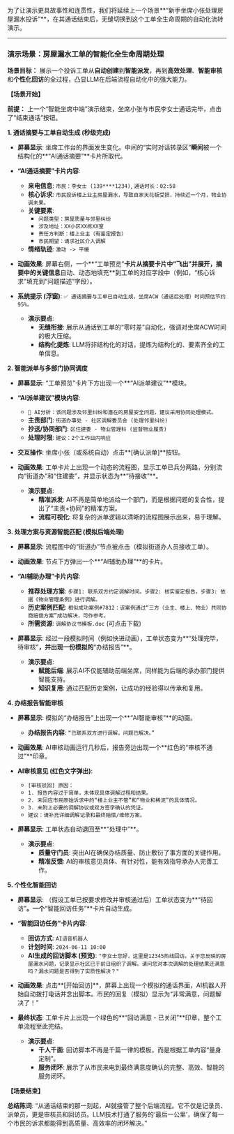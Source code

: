 为了让演示更具故事性和连贯性，我们将延续上一个场景**“新手坐席小张处理房屋漏水投诉”**，在其通话结束后，无缝切换到这个工单全生命周期的自动化流转演示。

---

### **演示场景：房屋漏水工单的智能化全生命周期处理**

**场景目标：** 展示一个投诉工单从**自动创建**到**智能派发**，再到**高效处理**、**智能审核**和**个性化回访**的全过程，凸显LLM在后端流程自动化中的强大能力。

**【场景开始】**

**前提：** 上一个“智能坐席中端”演示结束，坐席小张与市民李女士通话完毕，点击了“结束通话”按钮。

**1. 通话摘要与工单自动生成 (秒级完成)**

*   **屏幕显示**: 坐席工作台的界面发生变化。中间的“实时对话转录区”**瞬间**被一个结构化的**“AI通话摘要”**卡片所取代。
*   **“AI通话摘要”卡片内容**:
    *   **来电信息**: `市民：李女士 (139****1234)`, `通话时长：02:58`
    *   **核心诉求**: `市民投诉楼上业主房屋漏水，导致自家天花板受损，持续近一个月，物业协调未果。`
    *   **关键要素**:
        *   `问题类型：房屋质量与邻里纠纷`
        *   `涉及地址：XX小区XX栋XX室`
        *   `责任方判断：楼上业主（有鉴定报告）`
        *   `市民期望：请求社区介入调解`
    *   **情绪轨迹**: `激动 -> 平缓`
*   **动画效果**: 屏幕右侧，一个**“工单预览”**卡片从摘要卡片中“飞出”并展开，摘要中的关键信息**自动、动态地填充**到工单的对应字段中（例如，“核心诉求”填充到“问题描述”字段）。
*   **系统提示 (浮窗)**: `✅ 通话摘要与工单已自动生成，坐席ACW（通话后处理）时间预估节约95%。`

    *   **演示要点**:
        *   **无缝衔接**: 展示从通话到工单的“零时差”自动化，强调对坐席ACW时间的极大压缩。
        *   **结构化提炼**: LLM将非结构化的对话，提炼为结构化的、要素齐全的工单信息。

**2. 智能派单与多部门协同调度**

*   **屏幕显示**: “工单预览”卡片下方出现一个**“AI派单建议”**模块。
*   **“AI派单建议”模块内容**:
    *   `🧠 AI分析：该问题涉及邻里纠纷和潜在的房屋安全问题，建议采用协同处理模式。`
    *   **主责部门**: `街道办事处 - 社区调解委员会 (处理邻里纠纷)`
    *   **抄送/协同部门**: `区住建委 - 物业管理科 (监督物业履责)`
    *   **处理时限**: `建议：2个工作日内响应`
*   **交互操作**: 坐席小张（或系统自动）点击**[确认派单]**按钮。
*   **动画效果**: 工单卡片上出现一个动态的流程图，显示工单已兵分两路，分别流向“街道办”和“住建委”，并显示状态为**“待接收”**。

    *   **演示要点**:
        *   **精准派发**: AI不再是简单地派给一个部门，而是根据问题的复合性，提出了“主责+协同”的精准方案。
        *   **流程可视化**: 将复杂的派单逻辑以清晰的流程图展示出来，易于理解。

**3. 处理方案与资源智能匹配 (模拟后端处理)**

*   **屏幕显示**: 流程图中的“街道办”节点被点击（模拟街道办人员接收工单）。
*   **动画效果**: 节点下方弹出一个**“AI辅助办理”**的卡片。
*   **“AI辅助办理”卡片内容**:
    *   **推荐处理方案**: `步骤1: 联系双方约定调解时间。步骤2: 核实鉴定报告。步骤3: 依据《物业管理条例》进行调解。`
    *   **历史案例匹配**: `相似成功案例#7812：该案例通过“三方（业主、楼上、物业）共同协商赔偿方案”成功解决，可作参考。`
    *   **所需资源**: `调解协议书模板.doc` (可点击下载)
*   **屏幕显示**: 经过一段模拟时间（例如快进动画），工单状态变为**“处理完毕，待审核”**，并出现一份模拟的**“办结报告”**。

    *   **演示要点**:
        *   **赋能后端**: 展示AI不仅能辅助前端坐席，同样能为后端的承办部门提供智能支持。
        *   **知识复用**: 通过匹配历史案例，让成功的经验得以传承和复用。

**4. 办结报告智能审核**

*   **屏幕显示**: 模拟的“办结报告”上出现一个**“AI智能审核”**的动画。
    *   **办结报告内容**: `“已联系双方进行调解，问题已解决。”`
*   **动画效果**: AI审核动画运行几秒后，报告旁边出现一个**红色的“审核不通过”**印章。
*   **AI审核意见 (红色文字弹出)**:
    *   `[审核驳回] 原因：`
    *   `1. 报告内容过于简单，未体现具体调解过程和结果。`
    *   `2. 未回应市民原始诉求中的“楼上业主不管”和“物业和稀泥”的具体情况。`
    *   `3. 未附上必要的调解协议或双方签字确认的凭证。`
    *   `建议：请补充详细调解记录和最终赔偿/维修方案。`
*   **屏幕显示**: 工单状态自动退回至**“处理中”**。

    *   **演示要点**:
        *   **质量守门员**: 突出AI在确保办结质量、防止敷衍了事方面的关键作用。
        *   **精准反馈**: AI的审核意见具体、有针对性，能有效指导承办人完善工作。

**5. 个性化智能回访**

*   **屏幕显示**: （假设工单已按要求修改并审核通过后）工单状态变为**“待回访”**。一个**“智能回访任务”**卡片自动生成。
*   **“智能回访任务”卡片内容**:
    *   **回访方式**: `AI语音机器人`
    *   **计划时间**: `2024-06-11 10:00`
    *   **AI生成的回访脚本 (预览)**: `"李女士您好，这里是12345热线回访。关于您反映的房屋漏水问题，记录显示社区已于前日组织了调解。请问您对本次调解的处理结果还满意吗？漏水问题是否得到了实质性解决？"`
*   **动画效果**: 点击**[开始回访]**，屏幕上出现一个模拟的通话界面，AI机器人开始自动拨打电话并念出脚本。市民的回复（模拟）显示为“非常满意，问题解决了！”
*   **最终状态**: 工单卡片上出现一个绿色的**“回访满意 - 已关闭”**印章，整个工单流程至此完结。

    *   **演示要点**:
        *   **千人千面**: 回访脚本不再是千篇一律的模板，而是根据工单内容“量身定制”。
        *   **服务闭环**: 展示了从市民来电到最终满意度确认的完整、高效、智能的服务闭环。

**【场景结束】**

**总结陈词**: “从通话结束的那一刻起，AI就接管了整个后端流程。它不仅是记录员、派单员，更是审核员和回访员。LLM技术打通了服务的‘最后一公里’，确保了每一个市民的诉求都能得到高质量、高效率的闭环解决。”